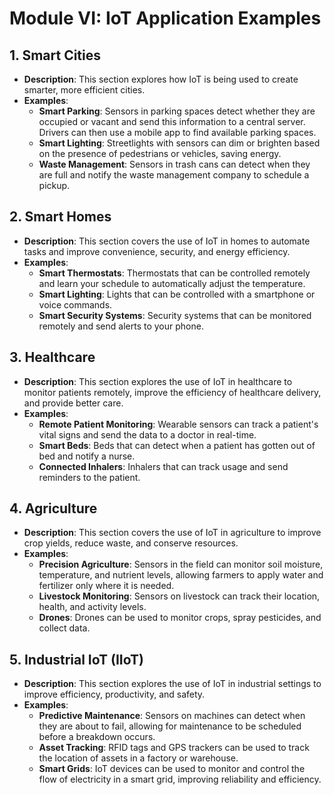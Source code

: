 # Module VI: IoT Application Examples

## 1. Smart Cities
- **Description**: This section explores how IoT is being used to create smarter, more efficient cities.
- **Examples**:
    - **Smart Parking**: Sensors in parking spaces detect whether they are occupied or vacant and send this information to a central server. Drivers can then use a mobile app to find available parking spaces.
    - **Smart Lighting**: Streetlights with sensors can dim or brighten based on the presence of pedestrians or vehicles, saving energy.
    - **Waste Management**: Sensors in trash cans can detect when they are full and notify the waste management company to schedule a pickup.

## 2. Smart Homes
- **Description**: This section covers the use of IoT in homes to automate tasks and improve convenience, security, and energy efficiency.
- **Examples**:
    - **Smart Thermostats**: Thermostats that can be controlled remotely and learn your schedule to automatically adjust the temperature.
    - **Smart Lighting**: Lights that can be controlled with a smartphone or voice commands.
    - **Smart Security Systems**: Security systems that can be monitored remotely and send alerts to your phone.

## 3. Healthcare
- **Description**: This section explores the use of IoT in healthcare to monitor patients remotely, improve the efficiency of healthcare delivery, and provide better care.
- **Examples**:
    - **Remote Patient Monitoring**: Wearable sensors can track a patient's vital signs and send the data to a doctor in real-time.
    - **Smart Beds**: Beds that can detect when a patient has gotten out of bed and notify a nurse.
    - **Connected Inhalers**: Inhalers that can track usage and send reminders to the patient.

## 4. Agriculture
- **Description**: This section covers the use of IoT in agriculture to improve crop yields, reduce waste, and conserve resources.
- **Examples**:
    - **Precision Agriculture**: Sensors in the field can monitor soil moisture, temperature, and nutrient levels, allowing farmers to apply water and fertilizer only where it is needed.
    - **Livestock Monitoring**: Sensors on livestock can track their location, health, and activity levels.
    - **Drones**: Drones can be used to monitor crops, spray pesticides, and collect data.

## 5. Industrial IoT (IIoT)
- **Description**: This section explores the use of IoT in industrial settings to improve efficiency, productivity, and safety.
- **Examples**:
    - **Predictive Maintenance**: Sensors on machines can detect when they are about to fail, allowing for maintenance to be scheduled before a breakdown occurs.
    - **Asset Tracking**: RFID tags and GPS trackers can be used to track the location of assets in a factory or warehouse.
    - **Smart Grids**: IoT devices can be used to monitor and control the flow of electricity in a smart grid, improving reliability and efficiency.